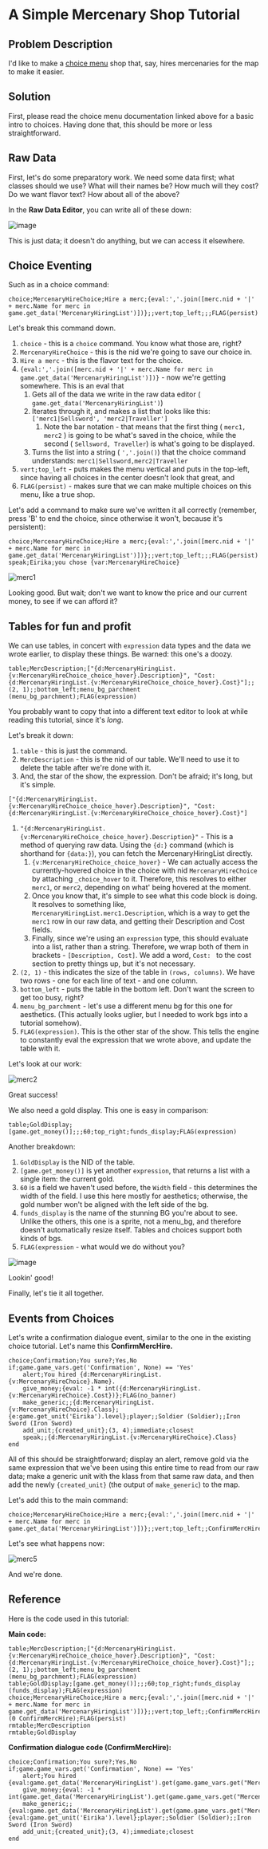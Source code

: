 # A Simple Mercenary Shop Tutorial

## Problem Description

I'd like to make a [choice menu](Choices-and-Battle-Saves) shop that, say, hires mercenaries for the map to make it easier.

## Solution

First, please read the choice menu documentation linked above for a basic intro to choices. Having done that, this should be more or less straightforward.

## Raw Data

First, let's do some preparatory work. We need some data first; what classes should we use? What will their names be? How much will they cost? Do we want flavor text? How about all of the above?

In the **Raw Data Editor**, you can write all of these down:

![image](../images/MercShopRawData.png)

This is just data; it doesn't do anything, but we can access it elsewhere.

## Choice Eventing

Such as in a choice command:

```
choice;MercenaryHireChoice;Hire a merc;{eval:','.join([merc.nid + '|' + merc.Name for merc in game.get_data('MercenaryHiringList')])};;vert;top_left;;;FLAG(persist)
```

Let's break this command down.

1. `choice` - this is a `choice` command. You know what those are, right?
2. `MercenaryHireChoice` - this is the nid we're going to save our choice in.
3. `Hire a merc` - this is the flavor text for the choice.
4. `{eval:','.join([merc.nid + '|' + merc.Name for merc in game.get_data('MercenaryHiringList')])}` - now we're getting somewhere. This is an eval that
   1. Gets all of the data we write in the raw data editor ( `game.get_data('MercenaryHiringList')`)
   2. Iterates through it, and makes a list that looks like this: `['merc1|Sellsword', 'merc2|Traveller']`
      1. Note the bar notation - that means that the first thing ( `merc1, merc2` ) is going to be what's saved in the choice, while the second ( `Sellsword, Traveller`) is what's going to be displayed.
   3. Turns the list into a string ( `','.join()`) that the choice command understands: `merc1|Sellsword,merc2|Traveller`
5. `vert;top_left` - puts makes the menu vertical and puts in the top-left, since having all choices in the center doesn't look that great, and
6. `FLAG(persist)` - makes sure that we can make multiple choices on this menu, like a true shop.

Let's add a command to make sure we've written it all correctly (remember, press 'B' to end the choice, since otherwise it won't, because it's persistent):

```
choice;MercenaryHireChoice;Hire a merc;{eval:','.join([merc.nid + '|' + merc.Name for merc in game.get_data('MercenaryHiringList')])};;vert;top_left;;;FLAG(persist)
speak;Eirika;you chose {var:MercenaryHireChoice}
```

![merc1](../images/merc1.gif)

Looking good. But wait; don't we want to know the price and our current money, to see if we can afford it?

## Tables for fun and profit

We can use tables, in concert with `expression` data types and the data we wrote earlier, to display these things. Be warned: this one's a doozy.

```
table;MercDescription;["{d:MercenaryHiringList.{v:MercenaryHireChoice_choice_hover}.Description}", "Cost: {d:MercenaryHiringList.{v:MercenaryHireChoice_choice_hover}.Cost}"];;(2, 1);;bottom_left;menu_bg_parchment (menu_bg_parchment);FLAG(expression)
```

You probably want to copy that into a different text editor to look at while reading this tutorial, since it's _long_.

Let's break it down:

1. `table` - this is just the command.
2. `MercDescription` - this is the nid of our table. We'll need to use it to delete the table after we're done with it.
3. And, the star of the show, the expression. Don't be afraid; it's long, but it's simple.

`["{d:MercenaryHiringList.{v:MercenaryHireChoice_choice_hover}.Description}", "Cost: {d:MercenaryHiringList.{v:MercenaryHireChoice_choice_hover}.Cost}"]`

1. `"{d:MercenaryHiringList.{v:MercenaryHireChoice_choice_hover}.Description}"` - This is a method of querying raw data. Using the `{d:}` command (which is shorthand for `{data:}`), you can fetch the MercenaryHiringList directly.
   1. `{v:MercenaryHireChoice_choice_hover}` - We can actually access the currently-hovered choice in the choice with nid `MercenaryHireChoice` by attaching `_choice_hover` to it. Therefore, this resolves to either `merc1`, or `merc2`, depending on what' being hovered at the moment.
   2. Once you know that, it's simple to see what this code block is doing. It resolves to something like, `MercenaryHiringList.merc1.Description`, which is a way to get the `merc1` row in our raw data, and getting their Description and Cost fields.
   3. Finally, since we're using an `expression` type, this should evaluate into a list, rather than a string. Therefore, we wrap both of them in brackets - `[Description, Cost]`. We add a word, `Cost: ` to the cost section to pretty things up, but it's not necessary.
2. `(2, 1)` - this indicates the size of the table in `(rows, columns)`. We have two rows - one for each line of text - and one column.
3. `bottom_left` - puts the table in the bottom left. Don't want the screen to get too busy, right?
4. `menu_bg_parchment` - let's use a different menu bg for this one for aesthetics. (This actually looks uglier, but I needed to work bgs into a tutorial somehow).
5. `FLAG(expression)`. This is the other star of the show. This tells the engine to constantly eval the expression that we wrote above, and update the table with it.

Let's look at our work:

![merc2](../images/merc2.gif)

Great success!

We also need a gold display. This one is easy in comparison:

```
table;GoldDisplay;[game.get_money()];;;60;top_right;funds_display;FLAG(expression)
```

Another breakdown:

1. `GoldDisplay` is the NID of the table.
2. `[game.get_money()]` is yet another `expression`, that returns a list with a single item: the current gold.
3. `60` is a field we haven't used before, the `Width` field - this determines the width of the field. I use this here mostly for aesthetics; otherwise, the gold number won't be aligned with the left side of the bg.
4. `funds_display` is the name of the stunning BG you're about to see. Unlike the others, this one is a sprite, not a menu_bg, and therefore doesn't automatically resize itself. Tables and choices support both kinds of bgs.
5. `FLAG(expression` - what would we do without you?

![image](../images/MercShopMenu.png)

Lookin' good!

Finally, let's tie it all together.

## Events from Choices

Let's write a confirmation dialogue event, similar to the one in the existing choice tutorial. Let's name this **ConfirmMercHire.**

```
choice;Confirmation;You sure?;Yes,No
if;game.game_vars.get('Confirmation', None) == 'Yes'
    alert;You hired {d:MercenaryHiringList.{v:MercenaryHireChoice}.Name}.
    give_money;{eval: -1 * int({d:MercenaryHiringList.{v:MercenaryHireChoice}.Cost})};FLAG(no_banner)
    make_generic;;{d:MercenaryHiringList.{v:MercenaryHireChoice}.Class};{e:game.get_unit('Eirika').level};player;;Soldier (Soldier);;Iron Sword (Iron Sword)
    add_unit;{created_unit};(3, 4);immediate;closest
    speak;;{d:MercenaryHiringList.{v:MercenaryHireChoice}.Class}
end

```
All of this should be straightforward; display an alert, remove gold via the same expression that we've been using this entire time to read from our raw data; make a generic unit with the klass from that same raw data, and then add the newly `{created_unit}` (the output of `make_generic`) to the map.

Let's add this to the main command:

```
choice;MercenaryHireChoice;Hire a merc;{eval:','.join([merc.nid + '|' + merc.Name for merc in game.get_data('MercenaryHiringList')])};;vert;top_left;;ConfirmMercHire;FLAG(persist)
```

Let's see what happens now:

![merc5](../images/merc5.gif)

And we're done.

## Reference

Here is the code used in this tutorial:

**Main code:**

```
table;MercDescription;["{d:MercenaryHiringList.{v:MercenaryHireChoice_choice_hover}.Description}", "Cost: {d:MercenaryHiringList.{v:MercenaryHireChoice_choice_hover}.Cost}"];;(2, 1);;bottom_left;menu_bg_parchment (menu_bg_parchment);FLAG(expression)
table;GoldDisplay;[game.get_money()];;;60;top_right;funds_display (funds_display);FLAG(expression)
choice;MercenaryHireChoice;Hire a merc;{eval:','.join([merc.nid + '|' + merc.Name for merc in game.get_data('MercenaryHiringList')])};;vert;top_left;;ConfirmMercHire (0 ConfirmMercHire);FLAG(persist)
rmtable;MercDescription
rmtable;GoldDisplay
```

**Confirmation dialogue code (ConfirmMercHire):**

```
choice;Confirmation;You sure?;Yes,No
if;game.game_vars.get('Confirmation', None) == 'Yes'
    alert;You hired {eval:game.get_data('MercenaryHiringList').get(game.game_vars.get("MercenaryHireChoice")).Name}.
    give_money;{eval: -1 * int(game.get_data('MercenaryHiringList').get(game.game_vars.get("MercenaryHireChoice")).Cost)};FLAG(no_banner)
    make_generic;;{eval:game.get_data('MercenaryHiringList').get(game.game_vars.get("MercenaryHireChoice")).Class};{eval:game.get_unit('Eirika').level};player;;Soldier (Soldier);;Iron Sword (Iron Sword)
    add_unit;{created_unit};(3, 4);immediate;closest
end
```